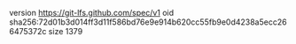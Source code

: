 version https://git-lfs.github.com/spec/v1
oid sha256:72d01b3d014ff3d11f586bd76e9e914b620cc55fb9e0d4238a5ecc266475372c
size 1379

